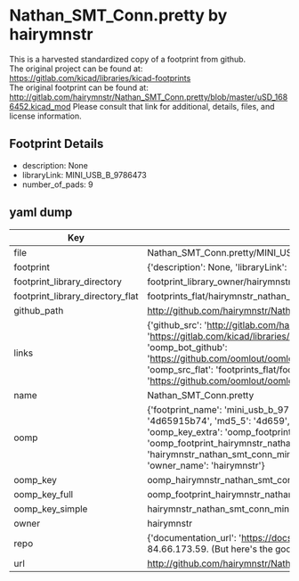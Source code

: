 # Nathan_SMT_Conn.pretty by hairymnstr  
This is a harvested standardized copy of a footprint from github.  
The original project can be found at:  
https://gitlab.com/kicad/libraries/kicad-footprints  
The original footprint can be found at:
http://gitlab.com/hairymnstr/Nathan_SMT_Conn.pretty/blob/master/uSD_1686452.kicad_mod
Please consult that link for additional, details, files, and license information.  
## Footprint Details
* description: None  
* libraryLink: MINI_USB_B_9786473  
* number_of_pads: 9  
## yaml dump  
| Key | Value |  
| --- | --- |  
| file | Nathan_SMT_Conn.pretty/MINI_USB_B_9786473.kicad_mod |  
| footprint | {'description': None, 'libraryLink': 'MINI_USB_B_9786473', 'number_of_pads': 9} |  
| footprint_library_directory | footprint_library_owner/hairymnstr_Nathan_SMT_Conn.pretty |  
| footprint_library_directory_flat | footprints_flat/hairymnstr_nathan_smt_conn_mini_usb_b_9786473/working |  
| github_path | http://github.com/hairymnstr/Nathan_SMT_Conn.pretty/blob/master/MINI_USB_B_9786473.kicad_mod |  
| links | {'github_src': 'http://gitlab.com/hairymnstr/Nathan_SMT_Conn.pretty/blob/master/uSD_1686452.kicad_mod', 'github_src_repo': 'https://gitlab.com/kicad/libraries/kicad-footprints', 'oomp_bot': 'footprints/hairymnstr_nathan_smt_conn_mini_usb_b_9786473/working', 'oomp_bot_github': 'https://github.com/oomlout/oomlout_oomp_footprint_bot/tree/main/footprints/hairymnstr_nathan_smt_conn_mini_usb_b_9786473/working', 'oomp_src_flat': 'footprints_flat/footprints_flat/hairymnstr_nathan_smt_conn_mini_usb_b_9786473/working', 'oomp_src_flat_github': 'https://github.com/oomlout/oomlout_oomp_footprint_src/tree/main/footprints_flat/hairymnstr_nathan_smt_conn_mini_usb_b_9786473/working'} |  
| name | Nathan_SMT_Conn.pretty |  
| oomp | {'footprint_name': 'mini_usb_b_9786473', 'library_name': 'nathan_smt_conn', 'md5': '4d65915b74c05469f186262f68357591', 'md5_10': '4d65915b74', 'md5_5': '4d659', 'md5_6': '4d6591', 'oomp_key': 'oomp_hairymnstr_nathan_smt_conn_mini_usb_b_9786473', 'oomp_key_extra': 'oomp_footprint_hairymnstr_nathan_smt_conn_mini_usb_b_9786473', 'oomp_key_full': 'oomp_footprint_hairymnstr_nathan_smt_conn_mini_usb_b_9786473_4d6591', 'oomp_key_simple': 'hairymnstr_nathan_smt_conn_mini_usb_b_9786473', 'original_filename': 'Nathan_SMT_Conn.pretty/MINI_USB_B_9786473.kicad_mod', 'owner_name': 'hairymnstr'} |  
| oomp_key | oomp_hairymnstr_nathan_smt_conn_mini_usb_b_9786473 |  
| oomp_key_full | oomp_footprint_hairymnstr_nathan_smt_conn_mini_usb_b_9786473 |  
| oomp_key_simple | hairymnstr_nathan_smt_conn_mini_usb_b_9786473 |  
| owner | hairymnstr |  
| repo | {'documentation_url': 'https://docs.github.com/rest/overview/resources-in-the-rest-api#rate-limiting', 'message': "API rate limit exceeded for 84.66.173.59. (But here's the good news: Authenticated requests get a higher rate limit. Check out the documentation for more details.)"} |  
| url | http://github.com/hairymnstr/Nathan_SMT_Conn.pretty |  

